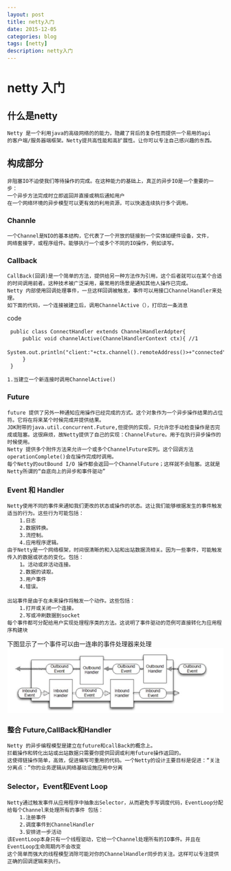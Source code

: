 ```yaml
---
layout: post
title: netty入门
date: 2015-12-05
categories: blog
tags: [netty]
description: netty入门
---
```




# netty 入门


## 什么是netty
    Netty 是一个利用java的高级网络的的能力，隐藏了背后的复杂性而提供一个易用的api
    的客户端/服务器端框架。Netty提共高性能和高扩展性。让你可以专注自己感兴趣的东西。
    
## 构成部分
    非阻塞IO不迫使我们等待操作的完成。在这种能力的基础上，真正的异步IO是一个重要的一步：
    一个异步方法完成时立即返回并直接或稍后通知用户
    在一个网络环境的异步模型可以更有效的利用资源，可以快速连续执行多个调用。
### Channle 
    一个Channel是NIO的基本结构，它代表了一个开放的链接到一个实体如硬件设备，文件，
    网络套接字，或程序组件。能够执行一个或多个不同的IO操作，例如读写。
### Callback
    CallBack(回调)是一个简单的方法，提供给另一种方法作为引用，这个后者就可以在某个合适
    的时间调用前者。这种技术被广泛采用，最常用的场景是通知其他人操作已完成。
    Netty 内部使用回调处理事件，一旦这样回调被触发，事件可以用接口ChannelHandler来处理。
    如下面的代码，一个连接被建立后，调用ChannelActive（），打印出一条消息
    
code

```    
 public class ConnectHandler extends ChannelHandlerAdpter{ 
     public void channelActive(ChannelHandlerContext ctx){ //1
       System.out.println("client:"+ctx.channel().remoteAddress()>+"connected")
     }
 }
```

    1.当建立一个新连接时调用ChannelActive()
    
### Future
    future 提供了另外一种通知应用操作已经完成的方式。这个对象作为一个异步操作结果的占位符。它将在将来某个时候完成并提供结果。
    JDK附带的java.util.concurrent.Future,但提供的实现，只允许您手动检查操作是否完成或阻塞。这很麻烦，故Netty提供了自己的实现：ChannelFuture。用于在执行异步操作的时候使用。
    Netty 提供多个附件方法来允许一个或多个ChannelFuture实列。这个回调方法operationComplete()会在操作完成时调用。
    每个Netty的outBound I/O 操作都会返回一个ChannelFuture；这样就不会阻塞。这就是Netty所谓的“自底向上的异步和事件驱动”
    
### Event 和 Handler
    Netty使用不同的事件来通知我们更改的状态或操作的状态。这让我们能够根据发生的事件触发适当的行为。这些行为可能包括：
        1.日志
        2.数据转换。
        3.流控制。
        4.应用程序逻辑。
    由于Netty是一个网络框架，时间很清晰的和入站和出站数据流相关。因为一些事件，可能触发传入的数据或状态的变化。包括：
        1。活动或非活动连接。
        2.数据的读取。
        3.用户事件
        4.错误。

    出站事件是由于在未来操作将触发一个动作。这些包括：
        1.打开或关闭一个连接。
        2.写或冲刷数据到socket
    每个事件都可分配给用户实现处理程序类的方法。这说明了事件驱动的范例可直接转化为应用程序构建块
    
    
    
下图显示了一个事件可以由一连串的事件处理器来处理
![MacDown netty](/img/netty01.png)

### 整合 Future,CallBack和Handler
    Netty 的异步编程模型是建立在future和callBack的概念上。
    拦截操作和转化出站或出站数据只需要你提供回调或利用future操作返回的。
    这使得链操作简单，高效，促进编写可重用的代码。一个Netty的设计主要目标是促进：“关注分离点：”你的业务逻辑从网络基础设施应用中分离
    
### Selector，Event和Event Loop
    Netty通过触发事件从应用程序中抽象出Selector，从而避免手写调度代码，EventLoop分配给每个Channel来处理所有的事件 包括：
        1.注册事件
        2.调度事件到ChannelHandler
        3.安排进一步活动
    该EventLoop本身只有一个线程驱动，它给一个Channel处理所有的IO事件。并且在EventLoop生命周期内不会改变
    这个简单而强大的线程模型消除可能对你的ChannelHandler同步的关注。这样可以专注提供正确的回调逻辑来执行。
        


    
    
    
   
    
    
   

    


    
    
    
    
    
    
    
    
    